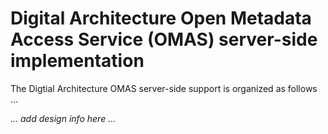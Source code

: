 <!-- SPDX-License-Identifier: Apache-2.0 -->

# Digital Architecture Open Metadata Access Service (OMAS) server-side implementation

The Digtial Architecture OMAS server-side support is organized as follows ...

_... add design info here ..._